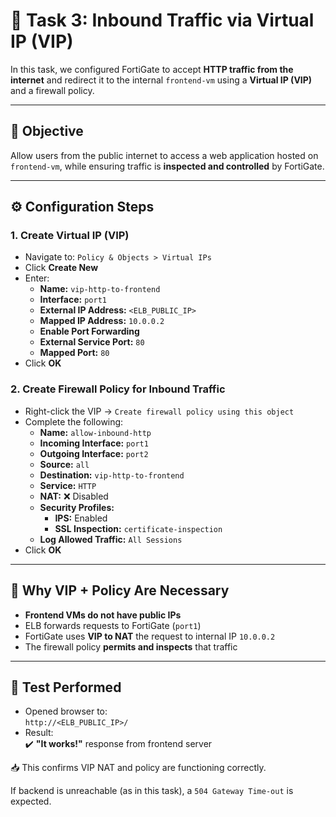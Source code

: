 # 🔐 Task 3: Inbound Traffic via Virtual IP (VIP)

In this task, we configured FortiGate to accept **HTTP traffic from the internet** and redirect it to the internal `frontend-vm` using a **Virtual IP (VIP)** and a firewall policy.

---

## 🎯 Objective

Allow users from the public internet to access a web application hosted on `frontend-vm`, while ensuring traffic is **inspected and controlled** by FortiGate.

---

## ⚙️ Configuration Steps

### 1. Create Virtual IP (VIP)
- Navigate to: `Policy & Objects > Virtual IPs`
- Click **Create New**
- Enter:
  - **Name:** `vip-http-to-frontend`
  - **Interface:** `port1`
  - **External IP Address:** `<ELB_PUBLIC_IP>`
  - **Mapped IP Address:** `10.0.0.2`
  - **Enable Port Forwarding**
  - **External Service Port:** `80`
  - **Mapped Port:** `80`
- Click **OK**

### 2. Create Firewall Policy for Inbound Traffic
- Right-click the VIP → `Create firewall policy using this object`
- Complete the following:
  - **Name:** `allow-inbound-http`
  - **Incoming Interface:** `port1`
  - **Outgoing Interface:** `port2`
  - **Source:** `all`
  - **Destination:** `vip-http-to-frontend`
  - **Service:** `HTTP`
  - **NAT:** ❌ Disabled
  - **Security Profiles:** 
    - **IPS:** Enabled
    - **SSL Inspection:** `certificate-inspection`
  - **Log Allowed Traffic:** `All Sessions`
- Click **OK**

---

## 📌 Why VIP + Policy Are Necessary

- **Frontend VMs do not have public IPs**
- ELB forwards requests to FortiGate (`port1`)
- FortiGate uses **VIP to NAT** the request to internal IP `10.0.0.2`
- The firewall policy **permits and inspects** that traffic

---

## 🧪 Test Performed

- Opened browser to:  
  `http://<ELB_PUBLIC_IP>/`
- Result:  
  ✔️ **"It works!"** response from frontend server

📥 This confirms VIP NAT and policy are functioning correctly.

If backend is unreachable (as in this task), a `504 Gateway Time-out` is expected.

